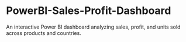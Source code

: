 # PowerBI-Sales-Profit-Dashboard
An interactive Power BI dashboard analyzing sales, profit, and units sold across products and countries.
